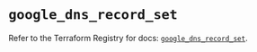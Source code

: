# `google_dns_record_set`

Refer to the Terraform Registry for docs: [`google_dns_record_set`](https://registry.terraform.io/providers/drfaust92/google/4.16.4/docs/resources/dns_record_set).
